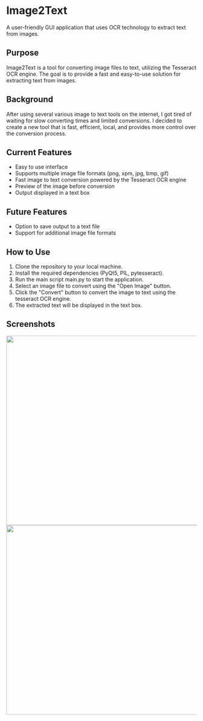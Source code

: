 # Image2Text
A user-friendly GUI application that uses OCR technology to extract text from images.

## Purpose
Image2Text is a tool for converting image files to text, utilizing the Tesseract OCR engine. The goal is to provide a fast and easy-to-use solution for extracting text from images.

## Background
After using several various image to text tools on the internet, I got tired of waiting for slow converting times and limited conversions. I decided to create a new tool that is fast, efficient, local, and provides more control over the conversion process.

## Current Features
- Easy to use interface
- Supports multiple image file formats (png, xpm, jpg, bmp, gif)
- Fast image to text conversion powered by the Tesseract OCR engine
- Preview of the image before conversion
- Output displayed in a text box

## Future Features
- Option to save output to a text file
- Support for additional image file formats

## How to Use
1) Clone the repository to your local machine.
2) Install the required dependencies (PyQt5, PIL, pytesseract).
3) Run the main script main.py to start the application.
4) Select an image file to convert using the "Open Image" button.
5) Click the "Convert" button to convert the image to text using the tesseract OCR engine.
6) The extracted text will be displayed in the text box.

## Screenshots
<p align="center">
  <img width="600" height="500" src="https://user-images.githubusercontent.com/77186311/224836895-c73be96a-65b5-4959-8282-f05de6e0c147.png?raw=true"/>
  <img width="600" height="500" src="https://user-images.githubusercontent.com/77186311/224837081-47eb2800-eb92-4615-9391-c9813499cb7e.png?raw=true"/>
</p>
